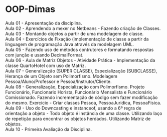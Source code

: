 # OOP-Dimas
Aula 01 - Apresentação da disciplina.<br />
Aula 02 - Aprendendo a mexer no Netbeans - Fazendo criação de Classes.<br />
Aula 03 - Montando objetos a partir de uma modelagem de classe.<br />
Aula 04 - Exercícios de Fixação (implementação de classe a partir da linguagem de programação Java através da modelagem UML.<br />
Aula 05 - Fazendo uso de métodos contrutores e formatando respostas com junção e usando DecimalFormat.<br />
Aula 06 - Aula de Matriz Objetos - Atividade Prática - Implementação da classe QuartoHotel com uso de Matriz.<br />
Aula 07 - Generalização (SUPER CLASSE), Especialização (SUBCLASSE), Herança de um Objeto sem Polimorfismo. Modelagem Pessoa/Aluno/Professor e Pessoa/Instrutor/Cliente.<br />
Aula 08 - Generalização, Especialização com Polimorfismo. Projeto Funcionário, Funcionario Horista, Funcionário Mensalista e Funcionário Comissionado. Fazendo incrementação de código sem fazer modificação do mesmo. Exercício - Criar classes Pessoa, PessoaJuridica, PessoaFisica.<br />
Aula 09 - Uso do Downcasting e instanceof, usando a 6ª regra de orientação a objeto - Todo objeto é instância de uma classe. Utilizando laço de repetição para encontrar os objetos herdados. Utilizando Matriz de objetos. <br />
Aula 10 - Primeira Avaliação da Disciplina. <br />